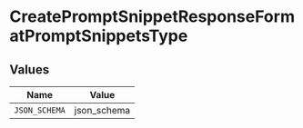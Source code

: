 # CreatePromptSnippetResponseFormatPromptSnippetsType


## Values

| Name          | Value         |
| ------------- | ------------- |
| `JSON_SCHEMA` | json_schema   |